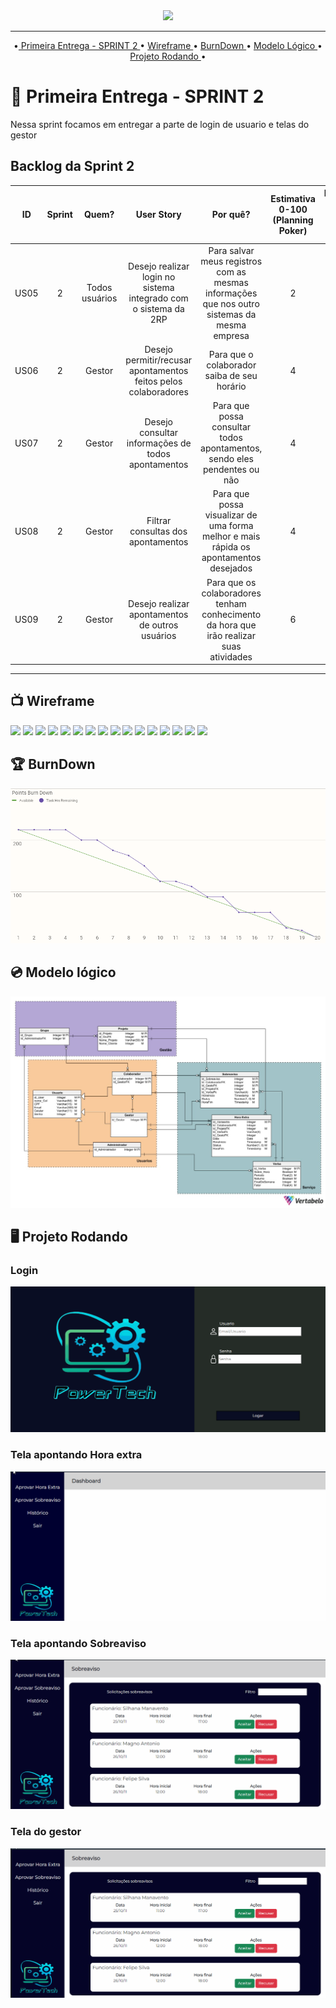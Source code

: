 <div align="center">
  <img src="https://user-images.githubusercontent.com/102330791/163039449-5e73781f-a340-45b3-a42e-28d95e476e76.png" width="150px" />
</div>

<hr>
<p align="center">  
  •<a href ="🔖">   Primeira Entrega - SPRINT 2 </a> • 
   <a href="#tv-wireframe" >  Wireframe </a> • 
   <a href="#trophy-burndown" >   BurnDown </a> • 
   <a href="#cd-modelo-lógico" >   Modelo Lógico </a> • 
  <a href="	#desktop_computer" >   Projeto Rodando </a> • 
   
  # 🔖  Primeira Entrega - SPRINT 2
Nessa sprint focamos em entregar a parte de login de usuario e telas do gestor

## Backlog da Sprint 2
  
 
 |  ID  | Sprint |      Quem?     |                            User Story                           |                                           Por quê?                                           | Estimativa 0-100 (Planning Poker) | Estimativa 0-100 (Planning Poker) - Horas | Importância  |
|:----:|:------:|:--------------:|:---------------------------------------------------------------:|:--------------------------------------------------------------------------------------------:|:---------------------------------:|:-----------------------------------------:|:------------:|
| US05 |    2   | Todos usuários | Desejo realizar login no sistema integrado com o sistema da 2RP | Para salvar meus registros com as mesmas informações que nos outro sistemas da mesma empresa |                 2                 |                     15                    |     Media    |
| US06 |    2   |     Gestor     | Desejo permitir/recusar apontamentos feitos pelos colaboradores |                          Para que o colaborador saiba de seu horário                         |                 4                |                     4                     |  Muito Alta  |
| US07 |    2   |     Gestor     |        Desejo consultar informações de todos apontamentos       |           Para que possa consultar todos apontamentos, sendo eles pendentes ou não           |                   4              |                     4                     |  Muito Alta  |
| US08 |    2   |     Gestor     |                Filtrar consultas dos apontamentos               |     Para que possa visualizar de uma forma melhor e mais rápida os apontamentos desejados    |                 4                |                     4                     |     Media    |
| US09 |    2   |     Gestor     |         Desejo realizar apontamentos de outros usuários         |    Para que os colaboradores tenham conhecimento da hora que irão realizar suas atividades   |                 6              |                     6                     |  Muito Alta  |
<hr>


##  :tv: Wireframe
  <img src="https://github.com/PowerTech-Fatec/API-2RP-NET/blob/master/docs/imagens/Wireframe%202/API%204%C2%BA%20(1)-01.png" />
  <img src="https://github.com/PowerTech-Fatec/API-2RP-NET/blob/master/docs/imagens/Wireframe%202/API%204%C2%BA%20(1)-02.png" />
  <img src="https://github.com/PowerTech-Fatec/API-2RP-NET/blob/master/docs/imagens/Wireframe%202/API%204%C2%BA%20(1)-03.png" />
  <img src="https://github.com/PowerTech-Fatec/API-2RP-NET/blob/master/docs/imagens/Wireframe%202/API%204%C2%BA%20(1)-04.png" />
  <img src="https://github.com/PowerTech-Fatec/API-2RP-NET/blob/master/docs/imagens/Wireframe%202/API%204%C2%BA%20(1)-05.png" />
  <img src="https://github.com/PowerTech-Fatec/API-2RP-NET/blob/master/docs/imagens/Wireframe%202/API%204%C2%BA%20(1)-06.png" />
  <img src="https://github.com/PowerTech-Fatec/API-2RP-NET/blob/master/docs/imagens/Wireframe%202/API%204%C2%BA%20(1)-07.png" />
  <img src="https://github.com/PowerTech-Fatec/API-2RP-NET/blob/master/docs/imagens/Wireframe%202/API%204%C2%BA%20(1)-08.png" />
  <img src="https://github.com/PowerTech-Fatec/API-2RP-NET/blob/master/docs/imagens/Wireframe%202/API%204%C2%BA%20(1)-09.png" />
  <img src="https://github.com/PowerTech-Fatec/API-2RP-NET/blob/master/docs/imagens/Wireframe%202/API%204%C2%BA%20(1)-10.png" />
  <img src="https://github.com/PowerTech-Fatec/API-2RP-NET/blob/master/docs/imagens/Wireframe%202/API%204%C2%BA%20(1)-11.png" />
  <img src="https://github.com/PowerTech-Fatec/API-2RP-NET/blob/master/docs/imagens/Wireframe%202/API%204%C2%BA%20(1)-12.png" />
  <img src="https://github.com/PowerTech-Fatec/API-2RP-NET/blob/master/docs/imagens/Wireframe%202/API%204%C2%BA%20(1)-13.png" />
  <img src="https://github.com/PowerTech-Fatec/API-2RP-NET/blob/master/docs/imagens/Wireframe%202/API%204%C2%BA%20(1)-14.png" />
  <img src="https://github.com/PowerTech-Fatec/API-2RP-NET/blob/master/docs/imagens/Wireframe%202/API%204%C2%BA%20(1)-15.png" />
  <img src="https://github.com/PowerTech-Fatec/API-2RP-NET/blob/master/docs/imagens/Wireframe%202/API%204%C2%BA%20(1)-16.png" />
  
  


  
  ## :trophy: BurnDown
  
  <img src="https://github.com/PowerTech-Fatec/API-2RP-NET/blob/master/docs/imagens/Points%20Burn%20Down.png">
  
  
  ## :cd: Modelo lógico
  <img src="https://github.com/PowerTech-Fatec/API-2RP-NET/blob/master/docs/imagens/vertabelo.jpg">
  
  
  ##	:desktop_computer: Projeto Rodando

### Login

  <img src="https://github.com/PowerTech-Fatec/API-2RP-NET/blob/master/docs/imagens/login.gif">
  
### Tela apontando Hora extra

  <img src="https://github.com/PowerTech-Fatec/API-2RP-NET/blob/master/docs/imagens/hora%20extra.gif">
  
### Tela apontando Sobreaviso

  <img src="https://github.com/PowerTech-Fatec/API-2RP-NET/blob/master/docs/imagens/sobrre%20aviso.gif">
  
### Tela do gestor

  <img src="https://github.com/PowerTech-Fatec/API-2RP-NET/blob/master/docs/imagens/historico.gif">
  
  
  
